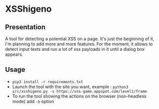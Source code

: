 # XSShigeno

## Presentation
A tool for detecting a potential XSS on a page. It's just the beginning of it, I'm planning to add more and more features.
For the moment, it allows to detect input texts and run a lot of xss payloads in it until a dialog box appears.

## Usage
- `pip3 install -r requirements.txt`
- Launch the tool with the site you want, example : `python3 src/xsshigeno.py -s https://xss-game.appspot.com/level1/frame`
- To run the tool showing the actions on the browser (non-headless mode) add `-b` option